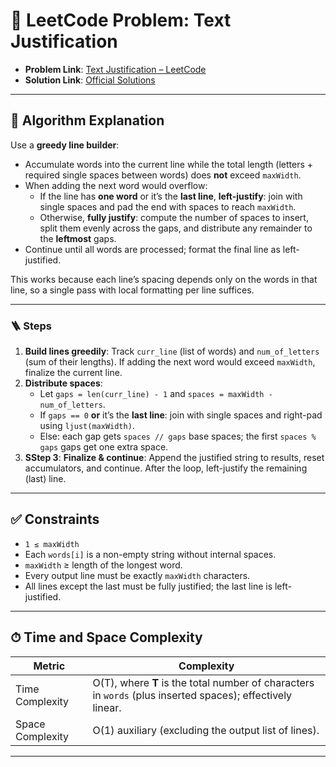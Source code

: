 # 🧩 LeetCode Problem: Text Justification

- **Problem Link**: [Text Justification – LeetCode](https://leetcode.com/problems/text-justification/)
- **Solution Link**: [Official Solutions](https://leetcode.com/problems/text-justification/solutions/)

---

## 🧠 Algorithm Explanation

Use a **greedy line builder**:

- Accumulate words into the current line while the total length (letters + required single spaces between words) does **not** exceed `maxWidth`.
- When adding the next word would overflow:
  - If the line has **one word** or it’s the **last line**, **left-justify**: join with single spaces and pad the end with spaces to reach `maxWidth`.
  - Otherwise, **fully justify**: compute the number of spaces to insert, split them evenly across the gaps, and distribute any remainder to the **leftmost** gaps.
- Continue until all words are processed; format the final line as left-justified.

This works because each line’s spacing depends only on the words in that line, so a single pass with local formatting per line suffices.

---

### 🪜 Steps

1. **Build lines greedily**: Track `curr_line` (list of words) and `num_of_letters` (sum of their lengths). If adding the next word would exceed `maxWidth`, finalize the current line.
2. **Distribute spaces**:
   - Let `gaps = len(curr_line) - 1` and `spaces = maxWidth - num_of_letters`.
   - If `gaps == 0` **or** it’s the **last line**: join with single spaces and right-pad using `ljust(maxWidth)`.
   - Else: each gap gets `spaces // gaps` base spaces; the first `spaces % gaps` gaps get one extra space.
3. **SStep 3**: **Finalize & continue**: Append the justified string to results, reset accumulators, and continue. After the loop, left-justify the remaining (last) line.

---

## ✅ Constraints

- `1 ≤ maxWidth`
- Each `words[i]` is a non-empty string without internal spaces.
- `maxWidth` ≥ length of the longest word.
- Every output line must be exactly `maxWidth` characters.
- All lines except the last must be fully justified; the last line is left-justified.

---

## ⏱ Time and Space Complexity

| Metric            | Complexity |
|-------------------|------------|
| Time Complexity   | O(T), where **T** is the total number of characters in `words` (plus inserted spaces); effectively linear. |
| Space Complexity  | O(1) auxiliary (excluding the output list of lines). |

---
